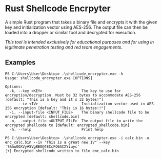# Rust Shellcode Encrpyter

A simple Rust program that takes a binary file and encrypts it with the given
key and initialization vector using AES-256. The output file can then be loaded into a dropper
or similar tool and decrypted for execution.

_This tool is intended exclusively for educational purposes and for using in legitimate penetration testing and red team engagements._

## Examples

```
PS C:\Users\User\Desktop> .\shellcode_encrypter.exe -h
Usage: shellcode_encrypter.exe [OPTIONS]

Options:
  -k, --key <KEY>                  The key to use for encryption/decryption. Must be 32 bytes to accommodate AES-256 [default: "This is a key and it's 32 bytes!"]
      --iv <IV>                    Initialization vector used in AES-256 encryption [default: "This is 16 bytes!!"]
  -i, --input-file <INPUT_FILE>    The binary shellcode file to be encrypted [default: shellcode.bin]
  -o, --output-file <OUTPUT_FILE>  The output file to write the encrypted shellcode to [default: encrypted_shellcode.bin]
  -h, --help                       Print help
```
```
PS C:\Users\User\Desktop> .\shellcode_encrypter.exe -i calc.bin -o enc_calc.bin --iv "This is a great new IV" --key '7&hu0OXVy#SVg8EO@4ECcFO6ACXYiuyc'
[+] Encrypted shellcode written to file enc_calc.bin
```
